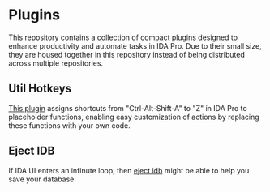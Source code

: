 #  Plugins

This repository contains a collection of compact plugins designed to enhance productivity and automate tasks in IDA Pro. Due to their small size, they are housed together in this repository instead of being distributed across multiple repositories.

## Util Hotkeys

[This plugin](./util_hotkeys/README.md) assigns shortcuts from "Ctrl-Alt-Shift-A" to "Z" in IDA Pro to placeholder functions, enabling easy customization of actions by replacing these functions with your own code.

## Eject IDB

If IDA UI enters an infinute loop, then [eject idb](./eject_idb) might be able to help you save your database.
